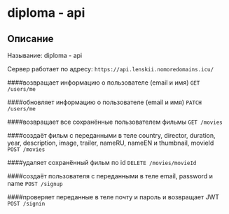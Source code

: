 diploma - api
===============================
## Описание
Называние: diploma - api

Сервер работает по адресу: `https://api.lenskii.nomoredomains.icu/`

####возвращает информацию о пользователе (email и имя)
`GET /users/me`

####обновляет информацию о пользователе (email и имя)
`PATCH /users/me`

####возвращает все сохранённые пользователем фильмы
`GET /movies`

####создаёт фильм с переданными в теле country, director, duration, year, description, image, trailer, nameRU, nameEN и thumbnail, movieId 
`POST /movies`

####удаляет сохранённый фильм по id
`DELETE /movies/movieId`

####создаёт пользователя с переданными в теле email, password и name
`POST /signup`

####проверяет переданные в теле почту и пароль и возвращает JWT
`POST /signin`
